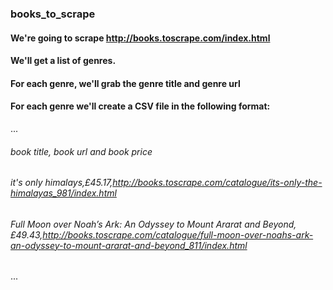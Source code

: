 ### books_to_scrape
#### We're going to scrape http://books.toscrape.com/index.html
#### We'll get a list of genres. 
#### For each genre, we'll grab the genre title and genre url
#### For each genre we'll create a CSV file in the following format:
...
###### book title, book url and book price
###### it's only himalays,£45.17,http://books.toscrape.com/catalogue/its-only-the-himalayas_981/index.html
###### Full Moon over Noah’s Ark: An Odyssey to Mount Ararat and Beyond,£49.43,http://books.toscrape.com/catalogue/full-moon-over-noahs-ark-an-odyssey-to-mount-ararat-and-beyond_811/index.html
... 
